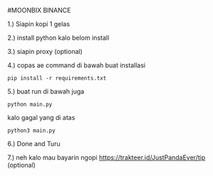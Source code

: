 #MOONBIX BINANCE

1.) Siapin kopi 1 gelas

2.) install python kalo belom install

3.) siapin proxy (optional)

4.) copas ae command di bawah buat installasi

```pip install -r requirements.txt```

5.) buat run di bawah juga

```python main.py```

kalo gagal yang di atas

```python3 main.py```

6.) Done and Turu

7.) neh kalo mau bayarin ngopi https://trakteer.id/JustPandaEver/tip (optional)
